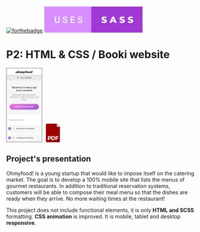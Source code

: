 [![forthebadge](https://forthebadge.com/images/badges/validated-html5.svg)](https://developer.mozilla.org/fr/docs/Glossary/HTML5)
[![forthebadge](./uses-sass.svg)](https://sass-lang.com/)

# P2: HTML & CSS / Booki website

[![Visit website](./vignette.png)](https://peanuts-83.github.io/ThomasRanque_3_13012022/)
[![Project's presentation SlideShow](./pdf.png)](Slide_P3.pdf)

## Project's presentation

Ohmyfood! is a young startup that would like to impose itself on the catering market. The goal is to develop a 100% mobile site that lists the menus of gourmet restaurants. In addition to traditional reservation systems, customers will be able to compose their meal menu so that the dishes are ready when they arrive. No more waiting times at the restaurant!

This project does not include functional elements, it is only **HTML and SCSS** formatting.
**CSS animation** is improved. It is mobile, tablet and desktop **responsive**.
